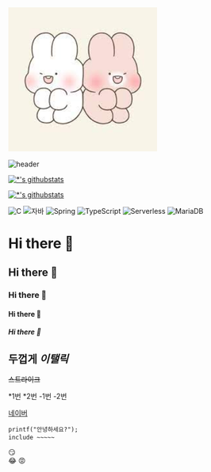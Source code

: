 <img src='images/다운로드.jpg' width=300 heght=300>




![header](https://capsule-render.vercel.app/api?type=egg&color=auto&height=300&section=header&text=깃허브%20특강&fontSize=90)

[![*'s githubstats](https://github-readme-stats.vercel.app/api?username=tkdcksqkr98)](https://github.com/tkdcksqkr98)

[![*'s githubstats](https://github-readme-stats.vercel.app/api?username=tkdcksqkr98&show_icons=true&theme=radical)](https://github.com/tkdcksqkr98)

![C](https://img.shields.io/badge/-C-123456?style=flat-square&logo=C&logoColor=black)
![자바](https://img.shields.io/badge/-자바-007396?style=flat&logo=Java&logoColor=ffffff)
![Spring](https://img.shields.io/badge/-Spring-6DB33F?style=for-the-badge&logo=Spring&logoColor=white)
![TypeScript](https://img.shields.io/badge/-TypeScript-3178C6?style=flat-square&logo=TypeScript&logoColor=white)
![Serverless](https://img.shields.io/badge/-Serverless-FD5750?style=flat-square&logo=Serverless&logoColor=magenta)
![MariaDB](https://img.shields.io/badge/-MariaDB-1F305F?style=flat-square&logo=mariadb&logoColor=white)
# Hi there 👋
## Hi there 👋
### Hi there 👋
#### Hi there 👋
##### Hi there 👋

**두껍게**
*이탤릭*
--
~~스트라이크~~

*1번
*2번
-1번
-2번


[네이버](http://naver.com)
```
printf("안녕하세요?");
include ~~~~~
```
:smirk:  <br>
:joy: 
:rage:
